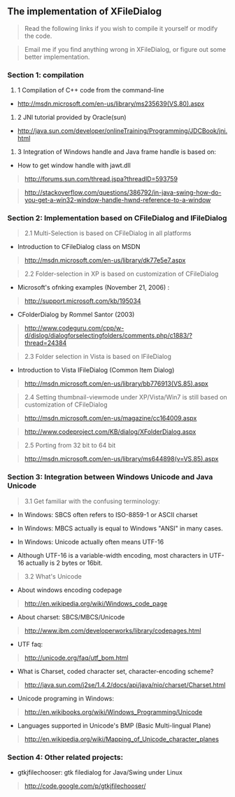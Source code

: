 ## The implementation of XFileDialog ##

> Read the following links if you wish to compile it yourself or modify the code.

> Email me if you find anything wrong in XFileDialog, or figure out some better implementation.


### Section 1: compilation ###

  1. 1 Compilation of C++ code from the command-line

  * http://msdn.microsoft.com/en-us/library/ms235639(VS.80).aspx

  1. 2 JNI tutorial provided by Oracle(sun)

  * http://java.sun.com/developer/onlineTraining/Programming/JDCBook/jni.html

  1. 3 Integration of Windows handle and Java frame handle is based on:

  * How to get window handle with jawt.dll

> http://forums.sun.com/thread.jspa?threadID=593759

> http://stackoverflow.com/questions/386792/in-java-swing-how-do-you-get-a-win32-window-handle-hwnd-reference-to-a-window


### Section 2: Implementation based on CFileDialog and IFileDialog ###


> 2.1 Multi-Selection is based on CFileDialog in all platforms

  * Introduction to CFileDialog class on MSDN

> http://msdn.microsoft.com/en-us/library/dk77e5e7.aspx



> 2.2 Folder-selection in XP is based on customization of CFileDialog

  * Microsoft's ofnking examples (November 21, 2006) :

> http://support.microsoft.com/kb/195034

  * CFolderDialog by Rommel Santor (2003)

> http://www.codeguru.com/cpp/w-d/dislog/dialogforselectingfolders/comments.php/c1883/?thread=24384


> 2.3 Folder selection in Vista is based on IFileDialog

  * Introduction to Vista IFileDialog (Common Item Dialog)

> http://msdn.microsoft.com/en-us/library/bb776913(VS.85).aspx


> 2.4 Setting thumbnail-viewmode under XP/Vista/Win7 is still based on customization of CFileDialog

> http://msdn.microsoft.com/en-us/magazine/cc164009.aspx

> http://www.codeproject.com/KB/dialog/XFolderDialog.aspx

> 2.5 Porting from 32 bit to 64 bit

> http://msdn.microsoft.com/en-us/library/ms644898(v=VS.85).aspx

### Section 3: Integration between Windows Unicode and Java Unicode ###

> 3.1 Get familiar with the confusing terminology:

  * In Windows: SBCS often refers to ISO-8859-1 or ASCII charset

  * In Windows: MBCS actually is equal to Windows "ANSI" in many cases.

  * In Windows: Unicode actually often means UTF-16

  * Although UTF-16 is a variable-width encoding, most characters in UTF-16 actually is 2 bytes or 16bit.

> 3.2 What's Unicode

  * About windows encoding codepage

> http://en.wikipedia.org/wiki/Windows_code_page

  * About charset: SBCS/MBCS/Unicode

> http://www.ibm.com/developerworks/library/codepages.html

  * UTF faq:

> http://unicode.org/faq/utf_bom.html

  * What is Charset, coded character set,  character-encoding scheme?

> http://java.sun.com/j2se/1.4.2/docs/api/java/nio/charset/Charset.html

  * Unicode programing in Windows:

> http://en.wikibooks.org/wiki/Windows_Programming/Unicode

  * Languages supported in Unicode's BMP (Basic Multi-lingual Plane)

> http://en.wikipedia.org/wiki/Mapping_of_Unicode_character_planes


### Section 4: Other related projects: ###

  * gtkjfilechooser: gtk filedialog for Java/Swing under Linux

> http://code.google.com/p/gtkjfilechooser/